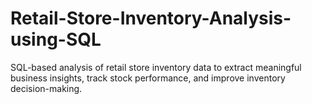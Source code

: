 # Retail-Store-Inventory-Analysis-using-SQL
SQL-based analysis of retail store inventory data to extract meaningful business insights, track stock performance, and improve inventory decision-making.

